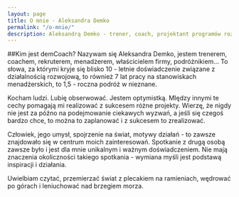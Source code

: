 ```yaml
---
layout: page
title: O mnie - Aleksandra Demko
permalink: "/o-mnie/"
description: Aleksandrą Demko - trener, coach, projektant programów rozwojowych.
---
```

##Kim jest demCoach?
Nazywam się Aleksandra Demko, jestem trenerem, coachem, rekruterem, menadżerem, właścicielem firmy, podróżnikiem... To słowa, za którymi kryje się blisko 10 - letnie doświadczenie związane z działalnością rozwojową, to również 7 lat pracy na stanowiskach menadżerskich, to 1,5 - roczna podróż w nieznane.

Kocham ludzi. Lubię obserwować. Jestem optymistką. MIędzy innymi te cechy pomagają mi realizować z sukcesem różne projekty. 
Wierzę, że nigdy nie jest za późno na podejmowanie ciekawych wyzwań, a jeśli się czegoś bardzo chce, to można to zaplanować i z sukcesem to zrealizować. 

Człowiek, jego umysł, spojrzenie na świat, motywy działań - to zawsze znajdowało się w centrum moich zainteresowań. Spotkanie z drugą osobą zawsze było i jest  dla mnie unikalnym i ważnym doświadczeniem. Nie mają znaczenia okoliczności takiego spotkania - wymiana myśli jest podstawą inspiracji i działania.

Uwielbiam czytać, przemierzać świat z plecakiem na ramieniach, wędrować po górach i leniuchować nad brzegiem morza.
 
